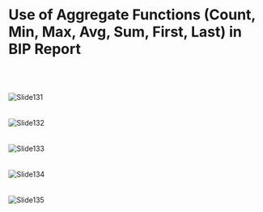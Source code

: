 # Use of Aggregate Functions (Count, Min, Max, Avg, Sum, First, Last) in BIP Report

<br><br><br>
![Slide131](https://github.com/user-attachments/assets/66d401f5-5573-4e85-9e15-5e45a7d4425e)
<br><br><br>
![Slide132](https://github.com/user-attachments/assets/59677df0-60d7-408a-b68e-365841b92a2a)
<br><br><br>
![Slide133](https://github.com/user-attachments/assets/436d4588-7c7e-4905-9b9f-2fedd5bece4f)
<br><br><br>
![Slide134](https://github.com/user-attachments/assets/1402d9df-f624-4dc7-809e-9bcd6d186000)
<br><br><br>
![Slide135](https://github.com/user-attachments/assets/77b1cb38-a809-48bb-9ed8-dde95b59afd9)
<br><br><br>
